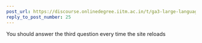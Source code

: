 ```yaml
---
post_url: https://discourse.onlinedegree.iitm.ac.in/t/ga3-large-language-models-discussion-thread-tds-jan-2025/163247/26
reply_to_post_number: 25
---
```

You should answer the third question every time the site reloads